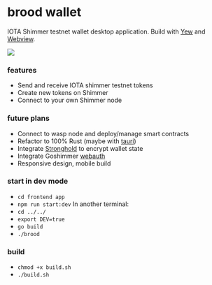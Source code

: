 # brood wallet

IOTA Shimmer testnet wallet desktop application. Build with [Yew](https://github.com/yewstack/yew) and [Webview](https://github.com/webview/webview).

![](https://raw.githubusercontent.com/Evanfeenstra/brood/raw/master/wallet/screenshot.jpg)

### features
- Send and receive IOTA shimmer testnet tokens
- Create new tokens on Shimmer
- Connect to your own Shimmer node

### future plans
- Connect to wasp node and deploy/manage smart contracts
- Refactor to 100% Rust (maybe with [tauri](https://github.com/tauri-apps/tauri))
- Integrate [Stronghold](https://github.com/iotaledger/stronghold.rs) to encrypt wallet state
- Integrate Goshimmer [webauth](https://github.com/iotaledger/goshimmer/tree/develop/plugins/webauth)
- Responsive design, mobile build

### start in dev mode

- `cd frontend app`
- `npm run start:dev`
In another terminal:
- `cd ../../`
- `export DEV=true`
- `go build`
- `./brood`

### build
- `chmod +x build.sh`
- `./build.sh`
